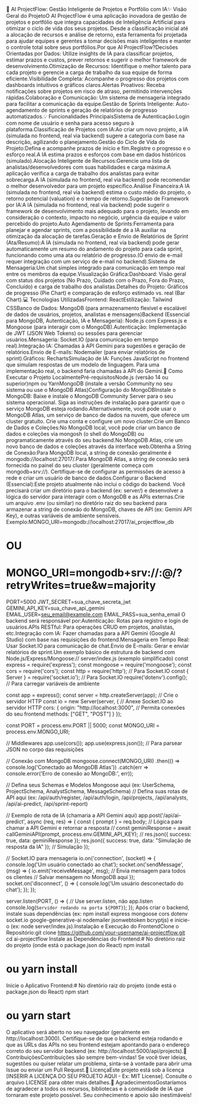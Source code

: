 🚀 AI ProjectFlow: Gestão Inteligente de Projetos e Portfólio com IA✨ Visão Geral do ProjetoO AI ProjectFlow é uma aplicação inovadora de gestão de projetos e portfólio que integra capacidades de Inteligência Artificial para otimizar o ciclo de vida dos seus projetos. Desde a classificação inicial até a alocação de recursos e análise de retorno, esta ferramenta foi projetada para ajudar equipes e gerentes a tomar decisões mais inteligentes e manter o controle total sobre seus portfólios.Por que AI ProjectFlow?Decisões Orientadas por Dados: Utilize insights de IA para classificar projetos, estimar prazos e custos, prever retornos e sugerir o melhor framework de desenvolvimento.Otimização de Recursos: Identifique o melhor talento para cada projeto e gerencie a carga de trabalho da sua equipe de forma eficiente.Visibilidade Completa: Acompanhe o progresso dos projetos com dashboards intuitivos e gráficos claros.Alertas Proativos: Receba notificações sobre projetos em risco de atraso, permitindo intervenções rápidas.Colaboração e Comunicação: Um sistema de mensageria integrado para facilitar a comunicação da equipe.Gestão de Sprints Inteligente: Auto-agendamento de sprints e geração de relatórios de progresso automatizados.💡 Funcionalidades PrincipaisSistema de Autenticação:Login com nome de usuário e senha para acesso seguro à plataforma.Classificação de Projetos com IA:Ao criar um novo projeto, a IA (simulada no frontend, real via backend) sugere a categoria com base na descrição, agilizando o planejamento.Gestão do Ciclo de Vida do Projeto:Defina e acompanhe prazos de início e fim.Registre o progresso e o esforço real.A IA estima prazos e esforços com base em dados históricos (simulado).Alocação Inteligente de Recursos:Gerencie uma lista de analistas/desenvolvedores com suas habilidades e carga máxima.A aplicação verifica a carga de trabalho dos analistas para evitar sobrecarga.A IA (simulada no frontend, real via backend) pode recomendar o melhor desenvolvedor para um projeto específico.Análise Financeira:A IA (simulada no frontend, real via backend) estima o custo médio do projeto, o retorno potencial (valuation) e o tempo de retorno.Sugestão de Framework por IA:A IA (simulada no frontend, real via backend) pode sugerir o framework de desenvolvimento mais adequado para o projeto, levando em consideração o contexto, impacto no negócio, urgência da equipe e valor percebido do projeto.Auto Agendamento de Sprints:Ferramenta para planejar e agendar sprints, com a possibilidade de a IA auxiliar na otimização da alocação de tarefas.Geração e Envio de Relatórios de Sprint (Ata/Resumo):A IA (simulada no frontend, real via backend) pode gerar automaticamente um resumo do andamento do projeto para cada sprint, funcionando como uma ata ou relatório de progresso.(O envio de e-mail requer integração com um serviço de e-mail no backend).Sistema de Mensageria:Um chat simples integrado para comunicação em tempo real entre os membros da equipe.Visualização Gráfica:Dashboard: Visão geral com status dos projetos (No Prazo, Cuidado com o Prazo, Fora do Prazo, Concluído) e carga de trabalho dos analistas.Detalhes do Projeto: Gráficos de progresso (Pie Chart) e comparação de esforço estimado vs. real (Bar Chart).💻 Tecnologias UtilizadasFrontend: ReactEstilização: Tailwind CSSBanco de Dados: MongoDB (para armazenamento flexível e escalável de dados de usuários, projetos, analistas e mensagens)Backend (Essencial para MongoDB, Autenticação, IA e Mensageria): Node.js com Express.js e Mongoose (para interagir com o MongoDB).Autenticação: Implementação de JWT (JSON Web Tokens) ou sessões para gerenciar usuários.Mensageria: Socket.IO (para comunicação em tempo real).Integração IA: Chamadas à API Gemini para sugestões e geração de relatórios.Envio de E-mails: Nodemailer (para enviar relatórios de sprint).Gráficos: RechartsSimulação de IA: Funções JavaScript no frontend que simulam respostas de um modelo de linguagem. Para uma implementação real, o backend faria chamadas à API do Gemini.🚀 Como Executar o Projeto LocalmentePré-requisitosNode.js (versão 14 ou superior)npm ou YarnMongoDB (instale a versão Community no seu sistema ou use o MongoDB Atlas)Configuração do MongoDBInstale o MongoDB: Baixe e instale o MongoDB Community Server para o seu sistema operacional. Siga as instruções de instalação para garantir que o serviço MongoDB esteja rodando.Alternativamente, você pode usar o MongoDB Atlas, um serviço de banco de dados na nuvem, que oferece um cluster gratuito. Crie uma conta e configure um novo cluster.Crie um Banco de Dados e Coleções:No MongoDB local, você pode criar um banco de dados e coleções via mongosh (o shell do MongoDB) ou programaticamente através do seu backend.No MongoDB Atlas, crie um novo banco de dados e coleções através da interface web.Obtenha a String de Conexão:Para MongoDB local, a string de conexão geralmente é mongodb://localhost:27017/<seu-nome-do-banco-de-dados>.Para MongoDB Atlas, a string de conexão será fornecida no painel do seu cluster (geralmente começa com mongodb+srv://). Certifique-se de configurar as permissões de acesso à rede e criar um usuário de banco de dados.Configurar o Backend (Essencial):Este projeto atualmente não inclui o código do backend. Você precisará criar um diretório para o backend (ex: server/) e desenvolver a lógica do servidor para interagir com o MongoDB e as APIs externas.Crie um arquivo .env (ou similar) no diretório raiz do seu backend para armazenar a string de conexão do MongoDB, chaves de API (ex: Gemini API Key), e outras variáveis de ambiente sensíveis. Exemplo:MONGO_URI=mongodb://localhost:27017/ai_projectflow_db
# OU
# MONGO_URI=mongodb+srv://<username>:<password>@<cluster-url>/<db-name>?retryWrites=true&w=majority
PORT=5000
JWT_SECRET=sua_chave_secreta_jwt
GEMINI_API_KEY=sua_chave_api_gemini
EMAIL_USER=seu_email@example.com
EMAIL_PASS=sua_senha_email
O backend será responsável por:Autenticação: Rotas para registro e login de usuários.APIs RESTful: Para operações CRUD em projetos, analistas, etc.Integração com IA: Fazer chamadas para a API Gemini (Google AI Studio) com base nas requisições do frontend.Mensageria em Tempo Real: Usar Socket.IO para comunicação de chat.Envio de E-mails: Gerar e enviar relatórios de sprint.Um exemplo básico de estrutura de backend com Node.js/Express/Mongoose:// server/index.js (exemplo simplificado)
const express = require('express');
const mongoose = require('mongoose');
const cors = require('cors');
const http = require('http'); // Para Socket.IO
const { Server } = require('socket.io'); // Para Socket.IO
require('dotenv').config(); // Para carregar variáveis de ambiente

const app = express();
const server = http.createServer(app); // Crie o servidor HTTP
const io = new Server(server, { // Anexe Socket.IO ao servidor HTTP
  cors: {
    origin: "http://localhost:3000", // Permita conexões do seu frontend
    methods: ["GET", "POST"]
  }
});

const PORT = process.env.PORT || 5000;
const MONGO_URI = process.env.MONGO_URI;

// Middlewares
app.use(cors());
app.use(express.json()); // Para parsear JSON no corpo das requisições

// Conexão com MongoDB
mongoose.connect(MONGO_URI)
  .then(() => console.log('Conectado ao MongoDB Atlas'))
  .catch(err => console.error('Erro de conexão ao MongoDB:', err));

// Defina seus Schemas e Modelos Mongoose aqui (ex: UserSchema, ProjectSchema, AnalystSchema, MessageSchema)
// Defina suas rotas de API aqui (ex: /api/auth/register, /api/auth/login, /api/projects, /api/analysts, /api/ai-predict, /api/sprint-report)

// Exemplo de rota de IA (chamaria a API Gemini aqui)
app.post('/api/ai-predict', async (req, res) => {
  const { prompt } = req.body;
  // Lógica para chamar a API Gemini e retornar a resposta
  // const geminiResponse = await callGeminiAPI(prompt, process.env.GEMINI_API_KEY);
  // res.json({ success: true, data: geminiResponse });
  res.json({ success: true, data: "Simulação de resposta da IA" }); // Simulação
});

// Socket.IO para mensageria
io.on('connection', (socket) => {
  console.log('Um usuário conectado ao chat');
  socket.on('sendMessage', (msg) => {
    io.emit('receiveMessage', msg); // Envia mensagem para todos os clientes
    // Salvar mensagem no MongoDB aqui
  });
  socket.on('disconnect', () => {
    console.log('Um usuário desconectado do chat');
  });
});

server.listen(PORT, () => { // Use server.listen, não app.listen
  console.log(`Servidor rodando na porta ${PORT}`);
});
Após criar o backend, instale suas dependências (ex: npm install express mongoose cors dotenv socket.io google-generative-ai nodemailer jsonwebtoken bcryptjs) e inicie-o (ex: node server/index.js).Instalação e Execução do FrontendClone o Repositório:git clone https://github.com/your-username/ai-projectflow.git
cd ai-projectflow
Instale as Dependências do Frontend:# No diretório raiz do projeto (onde está o package.json do React)
npm install
# ou yarn install
Inicie o Aplicativo Frontend:# No diretório raiz do projeto (onde está o package.json do React)
npm start
# ou yarn start
O aplicativo será aberto no seu navegador (geralmente em http://localhost:3000). Certifique-se de que o backend esteja rodando e que as URLs das APIs no seu frontend estejam apontando para o endereço correto do seu servidor backend (ex: http://localhost:5000/api/projects).🤝 ContribuiçõesContribuições são sempre bem-vindas! Se você tiver ideias, sugestões ou quiser relatar um problema, sinta-se à vontade para abrir uma Issue ou enviar um Pull Request.📄 LicençaEste projeto está sob a licença [INSERIR A LICENÇA DO SEU PROJETO AQUI - Ex: MIT License]. Consulte o arquivo LICENSE para obter mais detalhes.🙏 AgradecimentosGostaríamos de agradecer a todos os recursos, bibliotecas e à comunidade de IA que tornaram este projeto possível. Seu conhecimento e apoio são inestimáveis!
